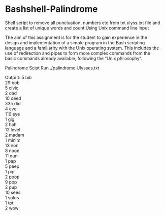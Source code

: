 # Bashshell-Palindrome
Shell script to remove all punctuation, numbers etc from txt ulyss.txt file and create a list of unique words and count 
Using Unix command line input

The aim of this assignment is for the student to gain experience in the design and implementation of a simple program in the
Bash scripting language and a familiarity with the Unix operating system. This includes the use of redirection and pipes to
form more complex commands from the basic commands already available, following the “Unix philosophy”.

Palindrome Scipt Run
./palindrome Ulysses.txt

Output:
     5 bib      
	 29 bob       
	 5 civic       
	 2 dad      
	 10 deed     
	 335 did       
	 4 eve     
	 116 eye       
	 1 gig       
	 2 hah      
	 12 level       
	 2 madam       
	 1 minim      
	 13 non       
	 8 noon      
	 11 nun       
	 1 pap       
	 5 peep       
	 1 pip       
	 2 poop       
	 9 pop       
	 2 pup      
	 10 sees       
	 1 solos       
	 1 tot       
	 2 wow 

